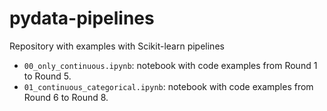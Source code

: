 # pydata-pipelines

Repository with examples with Scikit-learn pipelines 

* `00_only_continuous.ipynb`: notebook with code examples from Round 1 to Round 5.
* `01_continuous_categorical.ipynb`: notebook with code examples from Round 6 to Round 8.
